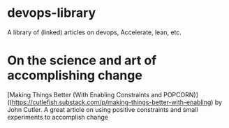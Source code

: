 # devops-library
A library of (linked) articles on devops, Accelerate, lean, etc.

# On the science and art of accomplishing change
[Making Things Better (With Enabling Constraints and POPCORN)]((https://cutlefish.substack.com/p/making-things-better-with-enabling) by John Cutler. A great article on using positive constraints and small experiments to accomplish change
